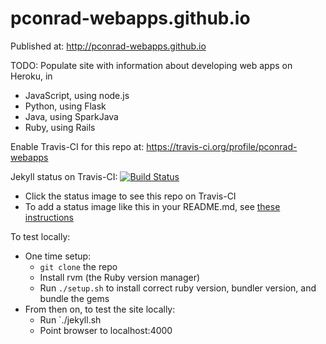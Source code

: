 # pconrad-webapps.github.io

Published at: http://pconrad-webapps.github.io

TODO: Populate site with information about developing web apps on Heroku, in

* JavaScript, using node.js
* Python, using Flask
* Java, using SparkJava
* Ruby, using Rails

Enable Travis-CI for this repo at: https://travis-ci.org/profile/pconrad-webapps

Jekyll status on Travis-CI: [![Build Status](https://travis-ci.org/pconrad-webapps/pconrad-webapps.github.io.svg?branch=master)](https://travis-ci.org/pconrad-webapps/pconrad-webapps.github.io)

* Click the status image to see this repo on Travis-CI
* To add a status image like this in your README.md, see [these instructions](https://docs.travis-ci.com/user/status-images/)


To test locally:
* One time setup:
    * `git clone` the repo
    * Install rvm (the Ruby version manager)
    * Run `./setup.sh` to install correct ruby version, bundler version, and bundle the gems
* From then on, to test the site locally:
    * Run `./jekyll.sh
    * Point browser to localhost:4000



